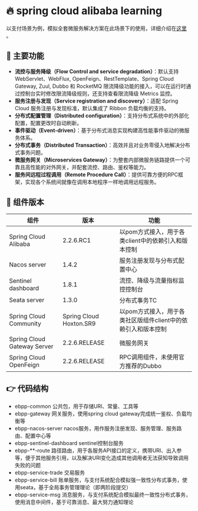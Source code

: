 # 🔥 spring cloud alibaba learning
以支付场景为例，模拟全套微服务解决方案在此场景下的使用，详细介绍在[这里](https://higlowx.com/blog/spring-cloud-alibaba-wei-fu-wu-jie-jue-fang-an-ru-he-luo-di-chu-tan) 。

## 🎨 主要功能

- **流控与服务降级（Flow Control and service degradation）**：默认支持 WebServlet、WebFlux, OpenFeign、RestTemplate、Spring Cloud Gateway, Zuul, Dubbo 和 RocketMQ 限流降级功能的接入，可以在运行时通过控制台实时修改限流降级规则，还支持查看限流降级 Metrics 监控。
- **服务注册与发现（Service registration and discovery）**：适配 Spring Cloud 服务注册与发现标准，默认集成了 Ribbon 负载均衡的支持。
- **分布式配置管理（Distributed configuration）**：支持分布式系统中的外部化配置，配置更改时自动刷新。
- **事件驱动（Event-driven）**：基于分布式消息实现构建高性能事件驱动的微服务体系。
- **分布式事务（Distributed Transaction）**：高效并且对业务零侵入地解决分布式事务问题。
- **微服务网关（Microservices Gateway）**：为整套内部微服务链路提供一个可靠且高性能的对外网关，并配套流控、路由、鉴权等能力。
- **服务间远程过程调用（Remote Procedure Call）**：提供可靠方便的RPC框架，实现各个系统间就像在调用本地程序一样地调用远程服务。

## 📌 组件版本

| 组件 | 版本 | 功能 |
| ------ |------|------|
| Spring Cloud Alibaba | 2.2.6.RC1 | 以pom方式接入，用于各类client中的依赖引入和版本控制 |
| Nacos server | 1.4.2 | 服务注册发现与分布式配置中心 |
| Sentinel dashboard | 1.8.1 | 流控、降级与流量指标监控控制台 |
| Seata server | 1.3.0 | 分布式事务TC |
| Spring Cloud Community | Spring Cloud Hoxton.SR9 | 以pom方式接入，用于各类社区版组件client中的依赖引入和版本控制 |
| Spring Cloud Gateway Server | 2.2.6.RELEASE | 微服务网关 |
| Spring Cloud OpenFeign | 2.2.6.RELEASE | RPC调用组件，未使用官方推荐的Dubbo |

## 👉 代码结构

* ebpp-common 公共包，用于存储URI、常量、工具等
* ebpp-gateway 网关服务，使用spring cloud gateway完成统一鉴权、负载均衡等
* ebpp-nacos-server nacos服务，用作服务注册发现、服务管理、服务路由、配置中心等
* ebpp-sentinel-dashboard sentinel控制台服务
* ebpp-**-route 路径路由，用于各服务API接口的定义，携带URI、出入参等，便于其他服务引用，以及解决URI变化造成其他调用者无法获知导致调用失败的问题
* ebpp-service-trade 交易服务
* ebpp-service-bill 账单服务，与支付系统配合模拟强一致性分布式事务，使用seata，基于全局事务管理理论（即两阶段提交）
* ebpp-service-msg  消息服务，与支付系统配合模拟最终一致性分布式事务，使用消息中间件，基于可靠消息、最大努力通知理论